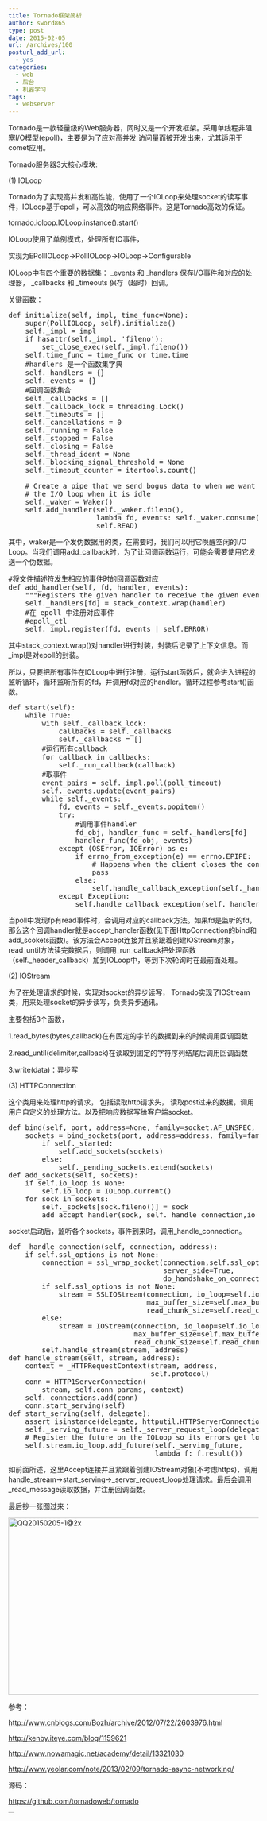 ```yaml
---
title: Tornado框架简析
author: sword865
type: post
date: 2015-02-05
url: /archives/100
posturl_add_url:
  - yes
categories:
  - web
  - 后台
  - 机器学习
tags:
  - webserver
---
```

Tornado是一款轻量级的Web服务器，同时又是一个开发框架。采用单线程非阻塞I/O模型(epoll)，主要是为了应对高并发 访问量而被开发出来，尤其适用于comet应用。

Tornado服务器3大核心模块:

(1) IOLoop
  
Tornado为了实现高并发和高性能，使用了一个IOLoop来处理socket的读写事件，IOLoop基于epoll，可以高效的响应网络事件。这是Tornado高效的保证。

tornado.ioloop.IOLoop.instance().start()

IOLoop使用了单例模式，处理所有IO事件，

实现为EPollIOLoop->PollIOLoop->IOLoop->Configurable

IOLoop中有四个重要的数据集： \_events 和 \_handlers 保存I/O事件和对应的处理器， \_callbacks 和 \_timeouts 保存（超时）回调。

关键函数：

<pre class="lang:python decode:true ">def initialize(self, impl, time_func=None):
    super(PollIOLoop, self).initialize()
    self._impl = impl
    if hasattr(self._impl, 'fileno'):
        set_close_exec(self._impl.fileno())
    self.time_func = time_func or time.time
    #handlers 是一个函数集字典
    self._handlers = {}
    self._events = {}
    #回调函数集合
    self._callbacks = []
    self._callback_lock = threading.Lock()
    self._timeouts = []
    self._cancellations = 0
    self._running = False
    self._stopped = False
    self._closing = False
    self._thread_ident = None
    self._blocking_signal_threshold = None
    self._timeout_counter = itertools.count()

    # Create a pipe that we send bogus data to when we want to wake
    # the I/O loop when it is idle
    self._waker = Waker()
    self.add_handler(self._waker.fileno(),
                     lambda fd, events: self._waker.consume(),
                     self.READ)</pre>

其中，waker是一个发伪数据用的类，在需要时，我们可以用它唤醒空闲的I/O Loop。当我们调用add_callback时，为了让回调函数运行，可能会需要使用它发送一个伪数据。

<pre class="lang:python decode:true">#将文件描述符发生相应的事件时的回调函数对应
def add_handler(self, fd, handler, events):
    """Registers the given handler to receive the given events for fd."""
    self._handlers[fd] = stack_context.wrap(handler)
    #在 epoll 中注册对应事件
    #epoll_ctl
    self._impl.register(fd, events | self.ERROR)
</pre>

其中stack\_context.wrap()对handler进行封装，封装后记录了上下文信息。而\_impl是对epoll的封装。

所以，只要把所有事件在IOLoop中进行注册，运行start函数后，就会进入进程的监听循环，循环监听所有的fd，并调用fd对应的handler。循环过程参考start()函数。

<pre class="lang:python decode:true">def start(self):
    while True:
        with self._callback_lock:
            callbacks = self._callbacks
            self._callbacks = []
        #运行所有callback
        for callback in callbacks:
            self._run_callback(callback)
        #取事件
        event_pairs = self._impl.poll(poll_timeout)
        self._events.update(event_pairs)
        while self._events:
            fd, events = self._events.popitem()
            try:
                #调用事件handler
                fd_obj, handler_func = self._handlers[fd]
                handler_func(fd_obj, events)
            except (OSError, IOError) as e:
                if errno_from_exception(e) == errno.EPIPE:
                    # Happens when the client closes the connection
                    pass
                else:
                    self.handle_callback_exception(self._handlers.get(fd))
            except Exception:
                self.handle_callback_exception(self._handlers.get(fd))
</pre>

当poll中发现fp有read事件时，会调用对应的callback方法。如果fd是监听的fd，那么这个回调handler就是accept\_handler函数(见下面HttpConnection的bind和add\_scokets函数)。该方法会Accept连接并且紧跟着创建IOStream对象，read\_until方法读完数据后，则调用\_run\_callback把处理函数（self.\_header_callback）加到IOLoop中，等到下次轮询时在最前面处理。

(2) IOStream
  
为了在处理请求的时候，实现对socket的异步读写， Tornado实现了IOStream类，用来处理socket的异步读写，负责异步通讯。

主要包括3个函数，

1.read_bytes(bytes,callback)在有固定的字节的数据到来的时候调用回调函数

2.read_until(delimiter,callback)在读取到固定的字符序列结尾后调用回调函数

3.write(data)：异步写

(3) HTTPConnection
  
这个类用来处理http的请求， 包括读取http请求头， 读取post过来的数据，调用用户自定义的处理方法。以及把响应数据写给客户端socket。

<pre class="lang:python decode:true">def bind(self, port, address=None, family=socket.AF_UNSPEC, backlog=128): 
    sockets = bind_sockets(port, address=address, family=family,backlog=backlog)
        if self._started:
            self.add_sockets(sockets)
        else:
            self._pending_sockets.extend(sockets)
def add_sockets(self, sockets):
    if self.io_loop is None:
        self.io_loop = IOLoop.current()
    for sock in sockets:
        self._sockets[sock.fileno()] = sock
        add_accept_handler(sock, self._handle_connection,io_loop=self.io_loop)
</pre>

socket启动后，监听各个sockets，事件到来时，调用\_handle\_connection。

<pre class="lang:python decode:true ">def _handle_connection(self, connection, address):
    if self.ssl_options is not None:
        connection = ssl_wrap_socket(connection,self.ssl_options,
                                     server_side=True,
                                     do_handshake_on_connect=False)
        if self.ssl_options is not None:
            stream = SSLIOStream(connection, io_loop=self.io_loop,
                                 max_buffer_size=self.max_buffer_size,
                                 read_chunk_size=self.read_chunk_size)
        else:
            stream = IOStream(connection, io_loop=self.io_loop,
                              max_buffer_size=self.max_buffer_size,
                              read_chunk_size=self.read_chunk_size)
        self.handle_stream(stream, address)
def handle_stream(self, stream, address):
    context = _HTTPRequestContext(stream, address,
                                  self.protocol)
    conn = HTTP1ServerConnection(
        stream, self.conn_params, context)
    self._connections.add(conn)
    conn.start_serving(self)
def start_serving(self, delegate):
    assert isinstance(delegate, httputil.HTTPServerConnectionDelegate)
    self._serving_future = self._server_request_loop(delegate)
    # Register the future on the IOLoop so its errors get logged.
    self.stream.io_loop.add_future(self._serving_future,
                                   lambda f: f.result())
</pre>

如前面所述，这里Accept连接并且紧跟着创建IOStream对象(不考虑https)，调用handle\_stream->start\_serving->\_server\_request\_loop处理请求。最后会调用\_read_message读取数据，并注册回调函数。

最后抄一张图过来：

<img class="alignnone wp-image-108 size-large" src="http://blog.sword865.com/wp-content/uploads/2015/02/QQ20150205-1@2x-1024x593.png" alt="QQ20150205-1@2x" width="615" height="356" />

参考：

<http://www.cnblogs.com/Bozh/archive/2012/07/22/2603976.html>

<http://kenby.iteye.com/blog/1159621>

<http://www.nowamagic.net/academy/detail/13321030>

<http://www.yeolar.com/note/2013/02/09/tornado-async-networking/>

源码：

<https://github.com/tornadoweb/tornado>

<p style="margin:0;padding:0;height:1px;overflow:hidden;">
  <a href="http://www.wumii.com/widget/relatedItems" style="border:0;"><img src="http://static.wumii.cn/images/pixel.png" alt="无觅相关文章插件，快速提升流量" style="border:0;padding:0;margin:0;" /></a>
</p>

 [1]: http://sword865.com/blog/wp-content/uploads/2015/02/QQ20150205-1@2x.png


